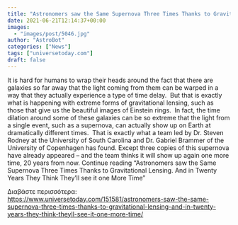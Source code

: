 ```yaml
---
title: "Astronomers saw the Same Supernova Three Times Thanks to Gravitational Lensing. And in Twenty Years They Think They’ll see it one More Time"
date: 2021-06-21T12:14:37+00:00
images:
  - "images/post/5046.jpg"
author: "AstroBot"
categories: ["News"]
tags: ["universetoday.com"]
draft: false
---
```


It is hard for humans to wrap their heads around the fact that there are galaxies so far away that the light coming from them can be warped in a way that they actually experience a type of time delay.  But that is exactly what is happening with extreme forms of gravitational lensing, such as those that give us the beautiful images of Einstein rings.  In fact, the time dilation around some of these galaxies can be so extreme that the light from a single event, such as a supernova, can actually show up on Earth at dramatically different times.  That is exactly what a team led by Dr. Steven Rodney at the University of South Carolina and Dr. Gabriel Brammer of the University of Copenhagen has found. Except three copies of this supernova have already appeared – and the team thinks it will show up again one more time, 20 years from now. Continue reading “Astronomers saw the Same Supernova Three Times Thanks to Gravitational Lensing. And in Twenty Years They Think They’ll see it one More Time” 

Διαβάστε περισσότερα: https://www.universetoday.com/151581/astronomers-saw-the-same-supernova-three-times-thanks-to-gravitational-lensing-and-in-twenty-years-they-think-theyll-see-it-one-more-time/
